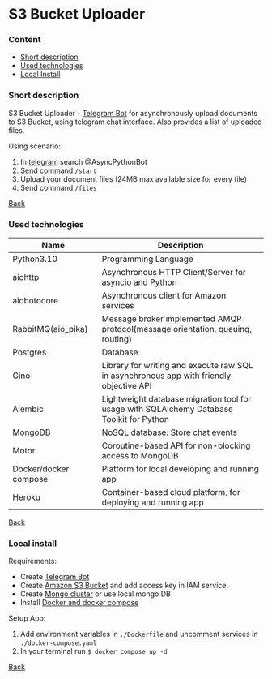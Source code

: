 # S3 Bucket Uploader

<a id="content"><h3>Content</h3></a>
- [Short description](#summary)
- [Used technologies](#technologies)
- [Local Install](#local-install)

<a id="summary"><h3>Short description</h3></a>

S3 Bucket Uploader - [Telegram Bot](https://api.telegram.org) for 
asynchronously upload documents to S3 Bucket, using telegram
chat interface. Also provides a list of uploaded files.

Using scenario:
1. In [telegram](https://web.telegram.org/) search @AsyncPythonBot
2. Send command `/start`
3. Upload your document files (24MB max available size for every file)
4. Send command `/files`

[Back](#content)

<a id="technologies"><h3>Used technologies</h3></a>

| Name | Description |
|---|---|
|Python3.10|Programming Language|
|aiohttp|Asynchronous HTTP Client/Server for asyncio and Python|
|aiobotocore|Asynchronous client for Amazon services|
|RabbitMQ(aio_pika)|Message broker implemented AMQP protocol(message orientation, queuing, routing)|
|Postgres|Database|
|Gino|Library for writing and execute raw SQL in asynchronous app with friendly objective API|
|Alembic|Lightweight database migration tool for usage with SQLAlchemy Database Toolkit for Python|
|MongoDB|NoSQL database. Store chat events|
|Motor|Coroutine-based API for non-blocking access to MongoDB|
|Docker/docker compose|Platform for local developing and running app|
|Heroku|Container-based cloud platform, for deploying and running app|

[Back](#content)

<a id="local-install"><h3>Local install</h3></a>

Requirements:
- Create [Telegram Bot](https://core.telegram.org/bots)
- Create [Amazon S3 Bucket](https://docs.aws.amazon.com/AmazonS3/latest/userguide/create-bucket-overview.html) and add access key in IAM service.
- Create [Mongo cluster](https://www.mongodb.com/docs/atlas/getting-started/) or use local mongo DB 
- Install [Docker and docker compose](https://www.docker.com/products/docker-desktop/) 

Setup App:
1. Add environment variables in `./Dockerfile` and uncomment services in `./docker-compose.yaml`
2. In your terminal run `$ docker compose up -d`

[Back](#content)